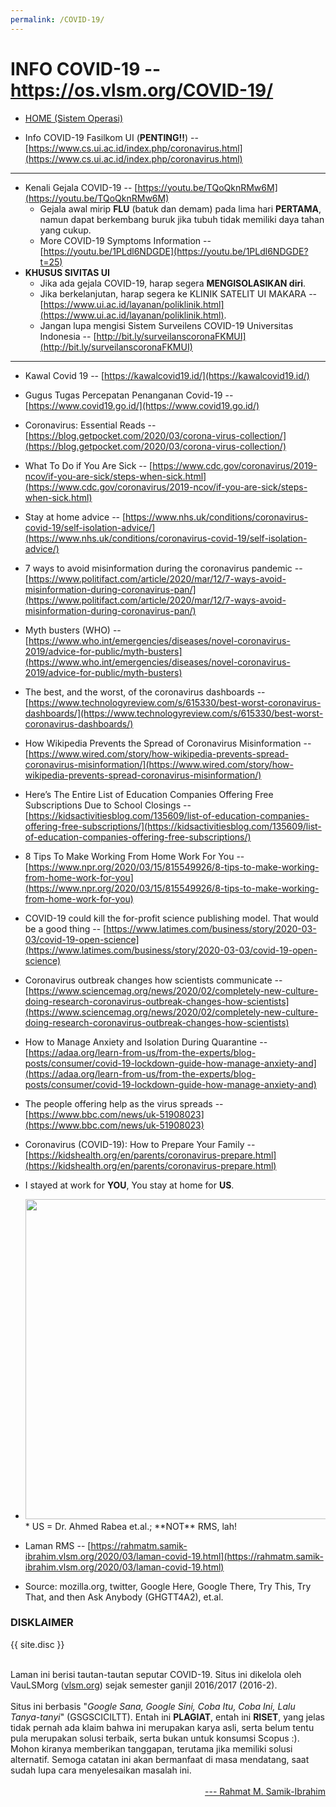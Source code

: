 ```yaml
---
permalink: /COVID-19/
---
```


<h1>INFO COVID-19 -- <a href="https://os.vlsm.org/COVID-19/">https://os.vlsm.org/COVID-19/</a></h1>

* [HOME (Sistem Operasi)](../)

* Info COVID-19 Fasilkom UI (**PENTING!!**) --
  [https://www.cs.ui.ac.id/index.php/coronavirus.html](https://www.cs.ui.ac.id/index.php/coronavirus.html)

<hr>

* Kenali Gejala COVID-19 --
  [https://youtu.be/TQoQknRMw6M](https://youtu.be/TQoQknRMw6M)
  * Gejala awal mirip **FLU** (batuk dan demam) pada lima hari **PERTAMA**, namun dapat berkembang buruk jika 
    tubuh tidak memiliki daya tahan yang cukup. 
  * More COVID-19 Symptoms Information --
    [https://youtu.be/1PLdl6NDGDE](https://youtu.be/1PLdl6NDGDE?t=25)
* **KHUSUS SIVITAS UI**
  * Jika ada gejala COVID-19, harap segera **MENGISOLASIKAN diri**.
  * Jika berkelanjutan, harap segera ke KLINIK SATELIT UI MAKARA --
    [https://www.ui.ac.id/layanan/poliklinik.html](https://www.ui.ac.id/layanan/poliklinik.html).
  * Jangan lupa mengisi Sistem Surveilens COVID-19 Universitas Indonesia --
    [http://bit.ly/surveilanscoronaFKMUI](http://bit.ly/surveilanscoronaFKMUI) 

<hr>

* Kawal Covid 19 -- 
  [https://kawalcovid19.id/](https://kawalcovid19.id/)

* Gugus Tugas Percepatan Penanganan Covid-19 --
  [https://www.covid19.go.id/](https://www.covid19.go.id/)

* Coronavirus: Essential Reads --
  [https://blog.getpocket.com/2020/03/corona-virus-collection/](https://blog.getpocket.com/2020/03/corona-virus-collection/)

* What To Do if You Are Sick --
  [https://www.cdc.gov/coronavirus/2019-ncov/if-you-are-sick/steps-when-sick.html](https://www.cdc.gov/coronavirus/2019-ncov/if-you-are-sick/steps-when-sick.html)

* Stay at home advice --
  [https://www.nhs.uk/conditions/coronavirus-covid-19/self-isolation-advice/](https://www.nhs.uk/conditions/coronavirus-covid-19/self-isolation-advice/)

* 7 ways to avoid misinformation during the coronavirus pandemic --
  [https://www.politifact.com/article/2020/mar/12/7-ways-avoid-misinformation-during-coronavirus-pan/](https://www.politifact.com/article/2020/mar/12/7-ways-avoid-misinformation-during-coronavirus-pan/)

* Myth busters (WHO) --
  [https://www.who.int/emergencies/diseases/novel-coronavirus-2019/advice-for-public/myth-busters](https://www.who.int/emergencies/diseases/novel-coronavirus-2019/advice-for-public/myth-busters)

* The best, and the worst, of the coronavirus dashboards --
  [https://www.technologyreview.com/s/615330/best-worst-coronavirus-dashboards/](https://www.technologyreview.com/s/615330/best-worst-coronavirus-dashboards/)

* How Wikipedia Prevents the Spread of Coronavirus Misinformation --
  [https://www.wired.com/story/how-wikipedia-prevents-spread-coronavirus-misinformation/](https://www.wired.com/story/how-wikipedia-prevents-spread-coronavirus-misinformation/)

* Here’s The Entire List of Education Companies Offering Free Subscriptions Due to School Closings --
  [https://kidsactivitiesblog.com/135609/list-of-education-companies-offering-free-subscriptions/](https://kidsactivitiesblog.com/135609/list-of-education-companies-offering-free-subscriptions/)

* 8 Tips To Make Working From Home Work For You --
  [https://www.npr.org/2020/03/15/815549926/8-tips-to-make-working-from-home-work-for-you](https://www.npr.org/2020/03/15/815549926/8-tips-to-make-working-from-home-work-for-you)

* COVID-19 could kill the for-profit science publishing model. That would be a good thing --
  [https://www.latimes.com/business/story/2020-03-03/covid-19-open-science](https://www.latimes.com/business/story/2020-03-03/covid-19-open-science)

* Coronavirus outbreak changes how scientists communicate --
  [https://www.sciencemag.org/news/2020/02/completely-new-culture-doing-research-coronavirus-outbreak-changes-how-scientists](https://www.sciencemag.org/news/2020/02/completely-new-culture-doing-research-coronavirus-outbreak-changes-how-scientists)

* How to Manage Anxiety and Isolation During Quarantine  --
  [https://adaa.org/learn-from-us/from-the-experts/blog-posts/consumer/covid-19-lockdown-guide-how-manage-anxiety-and](https://adaa.org/learn-from-us/from-the-experts/blog-posts/consumer/covid-19-lockdown-guide-how-manage-anxiety-and)

* The people offering help as the virus spreads --
  [https://www.bbc.com/news/uk-51908023](https://www.bbc.com/news/uk-51908023)

* Coronavirus (COVID-19): How to Prepare Your Family --
  [https://kidshealth.org/en/parents/coronavirus-prepare.html](https://kidshealth.org/en/parents/coronavirus-prepare.html)

* I stayed at work for **YOU**, You stay at home for **US**. 
* <img src="../Demos/ZADMIN/zza-ar.jpg" width="512">
  * US = Dr. Ahmed Rabea et.al.; **NOT** RMS, lah!

* Laman RMS --
  [https://rahmatm.samik-ibrahim.vlsm.org/2020/03/laman-covid-19.html](https://rahmatm.samik-ibrahim.vlsm.org/2020/03/laman-covid-19.html)

* Source: mozilla.org, twitter, Google Here, Google There, Try This, Try That, and then Ask Anybody (GHGTT4A2), et.al.

<h3>DISKLAIMER</h3>

{{ site.disc }}

<br>
Laman ini berisi tautan-tautan seputar COVID-19.
Situs ini dikelola oleh VauLSMorg (<a href="https://vlsm.org/">vlsm.org</a>) 
sejak semester ganjil 2016/2017 (2016-2).<br><br>
Situs ini berbasis 
"<i>Google Sana, Google Sini, Coba Itu, Coba Ini, Lalu Tanya-tanyi</i>" (GSGSCICILTT). 
Entah ini <b>PLAGIAT</b>, entah ini <b>RISET</b>, 
yang jelas tidak pernah ada klaim bahwa ini merupakan karya asli, 
serta belum tentu pula merupakan solusi terbaik, 
serta bukan untuk konsumsi Scopus :).
Mohon kiranya memberikan tanggapan,
terutama jika memiliki solusi alternatif.
Semoga catatan ini akan bermanfaat di masa mendatang,
saat sudah lupa cara menyelesaikan masalah ini.<br><br>
<div style="text-align: right;">
<a href="https://rahmatm.samik-ibrahim.vlsm.org/2020/03/laman-covid-19.html">--- Rahmat M. Samik-Ibrahim</a><br></div>
<br>

